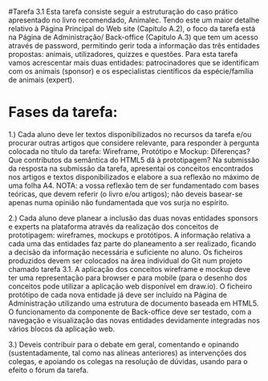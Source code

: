 #Tarefa 3.1
Esta tarefa consiste seguir a estruturação do caso prático apresentado no livro recomendado, Animalec. Tendo este um maior detalhe relativo à Página Principal do Web site (Capítulo A.2), o foco da tarefa está na Página de Administração/ Back-office (Capitulo A.3) que tem um acesso através de password, permitindo gerir toda a informação das três entidades propostas: animais, utilizadores, quizzes e questões. Para esta tarefa vamos acrescentar mais duas entidades: patrocinadores que se identificam com os animais (sponsor) e os especialistas científicos da espécie/família de animais (expert).

# Fases da tarefa:

1.) Cada aluno deve ler textos disponibilizados no recursos da tarefa e/ou procurar outras artigos que considere relevante, para responder à pergunta colocada no título da tarefa: Wireframe, Protótipo e Mockup: Diferenças? Que contributos da semântica do HTML5 dá à prototipagem?
Na submissão da resposta na submissão da tarefa, apresentai os conceitos encontrados nos artigos e textos disponibilizados e elabore a sua reflexão no máximo de uma folha A4.
NOTA: a vossa reflexão tem de ser fundamentado com bases teóricas, que devem referir (o livro e/ou artigos); não deveis basear-se apenas numa opinião não fundamentada que vos surja no espírito.

2.) Cada aluno deve planear a inclusão das duas novas entidades sponsors e experts na plataforma através da realização dos conceitos de prototipagem: wireframes, mockups e protótipos. A informação relativa a cada uma das entidades faz parte do planeamento a ser realizado, ficando a decisão da informação necessária e suficiente no aluno.
Os ficheiros produzidos devem ser colocados na área individual do Git num projeto chamado tarefa 3.1.
A aplicação dos conceitos wireframe e mockup deve ter uma representação para browser e para mobile (para o desenho dos conceitos pode utilizar a aplicação web disponível em draw.io).
O ficheiro protótipo de cada nova entidade já deve ser incluído na Página de Administração utilizando uma estrutura de documento baseada em HTML5. O funcionamento da componente de Back-office deve ser testado, com a navegação e visualização das novas entidades devidamente integradas nos vários blocos da aplicação web.

3.) Deveis contribuir para o debate em geral, comentando e opinando (sustentadamente, tal como nas alíneas anteriores) as intervenções dos colegas, e apoiando os colegas na resolução de dúvidas, usando para o efeito o fórum da tarefa.
